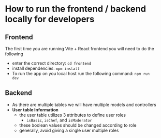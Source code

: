 # How to run the frontend / backend locally for developers

## Frontend
The first time you are running Vite + React frontend you will need to do the following
- enter the correct directory: `cd frontend`
- install dependencies: `npm install`
- To run the app on you local host run the following command: `npm run dev`

## Backend
- As there are multiple tables we will have multiple models and controllers
- **User table Information**
    - the user table utilizes 3 attributes to define user roles
        - `isBasic`, `isChef`, and `isModerator`
    - these boolean values should be changed according to role
    - generally, avoid giving a single user multiple roles